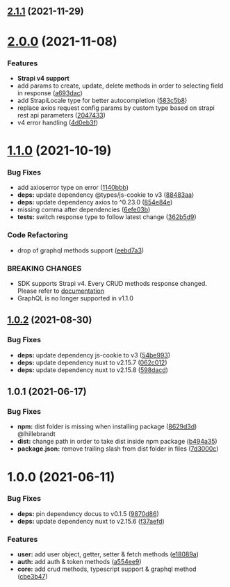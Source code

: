 ## [2.1.1](https://github.com/Stun3R/strapi-sdk-js/compare/v2.1.0...v2.1.1) (2021-11-29)

# [2.0.0](https://github.com/Stun3R/strapi-sdk-js/compare/v1.1.0...v2.0.0) (2021-11-08)


### Features

* **Strapi v4 support**
* add params to create, update, delete methods in order to selecting field in response ([a693dac](https://github.com/Stun3R/strapi-sdk-js/commit/a693dac21101260125db8672229644387b2ee3e4))
* add StrapiLocale type for better autocompletion ([583c5b8](https://github.com/Stun3R/strapi-sdk-js/commit/583c5b8d561426c581f31ed6d335fc322411be71))
* replace axios request config params by custom type based on strapi rest api parameters ([2047433](https://github.com/Stun3R/strapi-sdk-js/commit/2047433f93aaae9b4eaeb0c7f4b49cccfb46f770))
* v4 error handling ([4d0eb3f](https://github.com/Stun3R/strapi-sdk-js/commit/4d0eb3f50ed9796e7dd3837cd45a2d926e9679d5))

# [1.1.0](https://github.com/Stun3R/strapi-sdk-js/compare/v1.0.2...v1.1.0) (2021-10-19)


### Bug Fixes

* add axioserror type on error ([1140bbb](https://github.com/Stun3R/strapi-sdk-js/commit/1140bbb990c37e492aa8d457a1e65ff5a0ac24ed))
* **deps:** update dependency @types/js-cookie to v3 ([88483aa](https://github.com/Stun3R/strapi-sdk-js/commit/88483aa0ff841c440716bbe1014ff8a6ef58c27f))
* **deps:** update dependency axios to ^0.23.0 ([854e84e](https://github.com/Stun3R/strapi-sdk-js/commit/854e84e02cdb818a69dddfecb8c1530f791609c4))
* missing comma after dependencies ([6efe03b](https://github.com/Stun3R/strapi-sdk-js/commit/6efe03b1713c5df97a077d3c5db43022d3fcc3f6))
* **tests:** switch response type to follow latest change ([362b5d9](https://github.com/Stun3R/strapi-sdk-js/commit/362b5d911ffb9fbeb37de7678dd60b97c7dbf2f6))


### Code Refactoring

* drop of graphql methods support ([eebd7a3](https://github.com/Stun3R/strapi-sdk-js/commit/eebd7a34ddbce216ba0e8b3f5a3f95c0a0a5add5))


### BREAKING CHANGES

* SDK supports Strapi v4. Every CRUD methods response changed. Please refer to [documentation](https://strapi-sdk-js.netlify.app)
* GraphQL is no longer supported in v1.1.0

## [1.0.2](https://github.com/Stun3R/strapi-sdk-js/compare/v1.0.1...v1.0.2) (2021-08-30)


### Bug Fixes

* **deps:** update dependency js-cookie to v3 ([54be993](https://github.com/Stun3R/strapi-sdk-js/commit/54be993f1c02949fb320786bca409681eb6c9ed0))
* **deps:** update dependency nuxt to v2.15.7 ([062c012](https://github.com/Stun3R/strapi-sdk-js/commit/062c0121f63746c728f895fcf4b608e3e820826d))
* **deps:** update dependency nuxt to v2.15.8 ([598dacd](https://github.com/Stun3R/strapi-sdk-js/commit/598dacdeab43252d92405fc67882de2c00609b48))

## 1.0.1 (2021-06-17)


### Bug Fixes

* **npm:** dist folder is missing when installing package ([8629d3d](https://github.com/Stun3R/strapi-sdk-js/commit/8629d3d85f399925f1697a5ab39881f47e1fe5fa)) @lhillebrandt
* **dist:** change path in order to take dist inside npm package ([b494a35](https://github.com/Stun3R/strapi-sdk-js/commit/b494a352cb5559a8e9a2e2e931ee30a67836ef82))
* **package.json:** remove trailing slash from dist folder in files ([7d3000c](https://github.com/Stun3R/strapi-sdk-js/commit/7d3000c15f63443d03971bc510cecf86ae530983))

# 1.0.0 (2021-06-11)


### Bug Fixes

* **deps:** pin dependency docus to v0.1.5 ([9870d86](https://github.com/Stun3R/strapi-sdk-js/commit/9870d8669457bd31bfb184dcafc2e90b6fd0ecba))
* **deps:** update dependency nuxt to v2.15.6 ([f37aefd](https://github.com/Stun3R/strapi-sdk-js/commit/f37aefdebbcc9fb6bea8628c5b10c8c706dbc287))


### Features

* **user:** add user object, getter, setter & fetch methods ([e18089a](https://github.com/Stun3R/strapi-sdk-js/commit/e18089ae31446eeaff49c6e8a01250bc5cbe14ac))
* **auth:** add auth & token methods ([a554ee9](https://github.com/Stun3R/strapi-sdk-js/commit/a554ee9930f3dc87e792afaba571e84143707528))
* **core:** add crud methods, typescript support & graphql method ([cbe3b47](https://github.com/Stun3R/strapi-sdk-js/commit/cbe3b475dcdf49e3d6a37d594de2c69db8e185f3))

